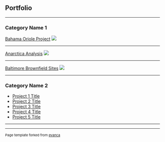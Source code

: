## Portfolio

---

### Category Name 1 

[Bahama Oriole Project](projects/project1)
<img src="../images/BOP_Poster.png?raw=true"/>

---
[Anarctica Analysis](/projects/project2)
<img src="../images/antarctica.png?raw=true"/>

---
[Baltimore Brownfield Sites](http://example.com/)
<img src="../images/baltimore.png?raw=true"/>

---

### Category Name 2

- [Project 1 Title](http://example.com/)
- [Project 2 Title](http://example.com/)
- [Project 3 Title](http://example.com/)
- [Project 4 Title](http://example.com/)
- [Project 5 Title](http://example.com/)

---




---
<p style="font-size:11px">Page template forked from <a href="https://github.com/evanca/quick-portfolio">evanca</a></p>
<!-- Remove above link if you don't want to attibute -->
